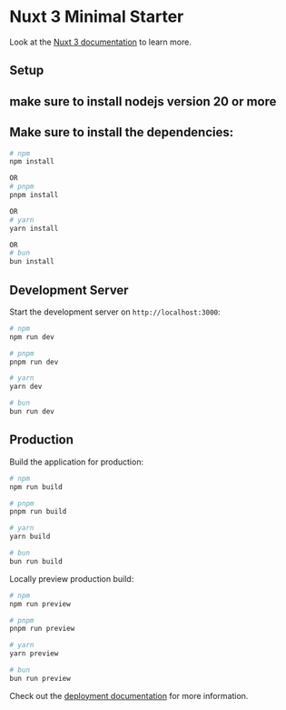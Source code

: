 # Nuxt 3 Minimal Starter

Look at the [Nuxt 3 documentation](https://nuxt.com/docs/getting-started/introduction) to learn more.

## Setup

## make sure to install nodejs version 20 or more



## Make sure to install the dependencies:


```bash
# npm
npm install

OR
# pnpm
pnpm install

OR
# yarn
yarn install

OR
# bun
bun install
```

## Development Server

Start the development server on `http://localhost:3000`:

```bash
# npm
npm run dev

# pnpm
pnpm run dev

# yarn
yarn dev

# bun
bun run dev
```

## Production

Build the application for production:

```bash
# npm
npm run build

# pnpm
pnpm run build

# yarn
yarn build

# bun
bun run build
```

Locally preview production build:

```bash
# npm
npm run preview

# pnpm
pnpm run preview

# yarn
yarn preview

# bun
bun run preview
```

Check out the [deployment documentation](https://nuxt.com/docs/getting-started/deployment) for more information.

